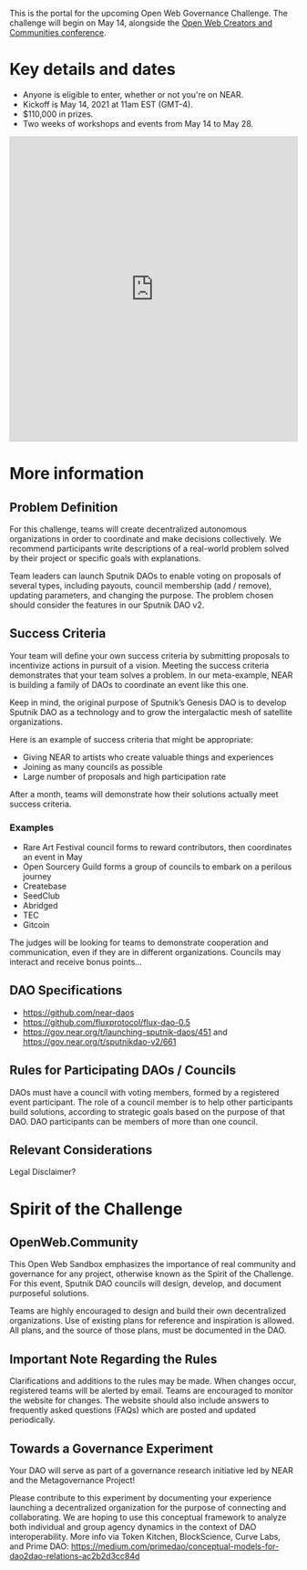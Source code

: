 This is the portal for the upcoming Open Web Governance Challenge. The challenge will begin on May 14, alongside the [Open Web Creators and Communities conference](http://summit.openweb.community/).

# Key details and dates

* Anyone is eligible to enter, whether or not you're on NEAR.
* Kickoff is May 14, 2021 at 11am EST (GMT-4).
* $110,000 in prizes. 
* Two weeks of workshops and events from May 14 to May 28.

<iframe class="airtable-embed" src="https://airtable.com/embed/shryU24x71Du3IBq1?backgroundColor=pink&viewControls=on" frameborder="0" onmousewheel="" width="100%" height="533" style="background: transparent; border: 1px solid #ccc;"></iframe>

# More information

## Problem Definition
For this challenge, teams will create decentralized autonomous organizations in order to coordinate and make decisions collectively. We recommend participants write descriptions of a real-world problem solved by their project or specific goals with explanations.

Team leaders can launch Sputnik DAOs to enable voting on proposals of several types, including payouts, council membership (add / remove), updating parameters, and changing the purpose. The problem chosen should consider the features in our Sputnik DAO v2.

## Success Criteria
Your team will define your own success criteria by submitting proposals to incentivize actions in pursuit of a vision. Meeting the success criteria demonstrates that your team solves a problem. In our meta-example, NEAR is building a family of DAOs to coordinate an event like this one.

Keep in mind, the original purpose of Sputnik’s Genesis DAO is to develop Sputnik DAO as a technology and to grow the intergalactic mesh of satellite organizations.

Here is an example of success criteria that might be appropriate:

* Giving NEAR to artists who create valuable things and experiences
* Joining as many councils as possible
* Large number of proposals and high participation rate

After a month, teams will demonstrate how their solutions actually meet success criteria.

### Examples
* Rare Art Festival council forms to reward contributors, then coordinates an event in May
* Open Sourcery Guild forms a group of councils to embark on a perilous journey
* Createbase
* SeedClub
* Abridged
* TEC
* Gitcoin

The judges will be looking for teams to demonstrate cooperation and communication, even if they are in different organizations. Councils may interact and receive bonus points…

## DAO Specifications
* https://github.com/near-daos
* https://github.com/fluxprotocol/flux-dao-0.5
* https://gov.near.org/t/launching-sputnik-daos/451 and https://gov.near.org/t/sputnikdao-v2/661

## Rules for Participating DAOs / Councils
DAOs must have a council with voting members, formed by a registered event participant.
The role of a council member is to help other participants build solutions, according to strategic goals based on the purpose of that DAO.
DAO participants can be members of more than one council.

## Relevant Considerations
Legal Disclaimer?

# Spirit of the Challenge

## OpenWeb.Community
This Open Web Sandbox emphasizes the importance of real community and governance for any project, otherwise known as the Spirit of the Challenge. For this event, Sputnik DAO councils will design, develop, and document purposeful solutions.

Teams are highly encouraged to design and build their own decentralized organizations. Use of existing plans for reference and inspiration is allowed. All plans, and the source of those plans, must be documented in the DAO.

## Important Note Regarding the Rules
Clarifications and additions to the rules may be made. When changes occur, registered teams will be alerted by email. Teams are encouraged to monitor the website for changes. The website should also include answers to frequently asked questions (FAQs) which are posted and updated periodically.

## Towards a Governance Experiment
Your DAO will serve as part of a governance research initiative led by NEAR and the Metagovernance Project! 

Please contribute to this experiment by documenting your experience launching a decentralized organization for the purpose of connecting and collaborating. We are hoping to use this conceptual framework to analyze both individual and group agency dynamics in the context of DAO interoperability. More info via Token Kitchen, BlockScience, Curve Labs, and Prime DAO:
https://medium.com/primedao/conceptual-models-for-dao2dao-relations-ac2b2d3cc84d
